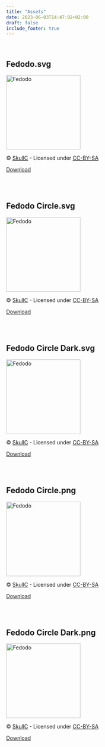 ```yaml
---
title: "Assets"
date: 2023-06-03T14:47:02+02:00
draft: false
include_footer: true 
---
```


<br>

## Fedodo.svg

<img src="/images/Fedodo.svg" alt="Fedodo" width="200"/>

©️ [SkullC](https://mastodon.social/@SkullC) - Licensed under [CC-BY-SA](https://creativecommons.org/licenses/by-sa/2.0/#)

[Download](/images/Fedodo.svg)

<br>
<br>

## Fedodo Circle.svg

<img src="/images/logos/Fedodo Circle.svg" alt="Fedodo" width="200"/>

©️ [SkullC](https://mastodon.social/@SkullC) - Licensed under [CC-BY-SA](https://creativecommons.org/licenses/by-sa/2.0/#)

[Download](</images/logos/Fedodo Circle.svg>)

<br>
<br>

## Fedodo Circle Dark.svg

<img src="/images/logos/Fedodo Circle Dark.svg" alt="Fedodo" width="200"/>

©️ [SkullC](https://mastodon.social/@SkullC) - Licensed under [CC-BY-SA](https://creativecommons.org/licenses/by-sa/2.0/#)

[Download](</images/logos/Fedodo Circle Dark.svg>)

<br>
<br>

## Fedodo Circle.png

<img src="/images/Fedodo Circle.png" alt="Fedodo" width="200"/>

©️ [SkullC](https://mastodon.social/@SkullC) - Licensed under [CC-BY-SA](https://creativecommons.org/licenses/by-sa/2.0/#)

[Download](</images/Fedodo Circle.png>)

<br>
<br>

## Fedodo Circle Dark.png

<img src="/images/Fedodo Circle Dark.png" alt="Fedodo" width="200"/>

©️ [SkullC](https://mastodon.social/@SkullC) - Licensed under [CC-BY-SA](https://creativecommons.org/licenses/by-sa/2.0/#)

[Download](</images/Fedodo Circle Dark.png>)
